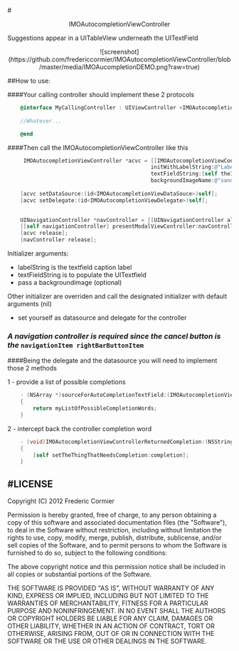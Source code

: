 #<center>IMOAutocompletionViewController</center>




 
Suggestions appear in a UITableView underneath the UITextField  



<center>
![screenshot]  
(https://github.com/fredericcormier/IMOAutocompletionViewController/blob/master/media/IMOAucompletionDEMO.png?raw=true)
</center>



##How to use:

####Your calling controller should implement these 2 protocols  
```objective-c
	@interface MyCallingController : UIViewController <IMOAutocompletionViewDataSouce, IMOAutocompletionViewDelegate>
	
	//Whatever...	

	@end
```
####Then call the IMOAutocompletionViewController like this
```objective-c
	 IMOAutocompletionViewController *acvc = [[IMOAutocompletionViewController alloc]
                                             initWithLabelString:@"Label:" 
                                             textFieldString:[self theItem] 
                                             backgroundImageName:@"sandpaperthin.png"];
                                             
    [acvc setDataSource:(id<IMOAutocompletionViewDataSouce>)self];
    [acvc setDelegate:(id<IMOAutocompletionViewDelegate>)self];

    
 	UINavigationController *navController = [[UINavigationController alloc] initWithRootViewController:acvc];
    [[self navigationController] presentModalViewController:navController animated:YES];
    [acvc release];
    [navController release];
```
Initializer arguments:
* labelString is the textfield caption label
* textFieldString is to populate the UITextfield 
* pass a backgroundimage (optional)  

Other initializer are overriden and call the designated initializer with default arguments (nil)
* set yourself as  datasource and delegate for the controller



### ***A navigation controller is required since the cancel button is the*** `navigationItem rightBarButtonItem`   




####Being the delegate and the datasource you will need to implement those 2 methods

 1 - provide a list of possible completions
```objective-c
	- (NSArray *)sourceForAutoCompletionTextField:(IMOAutocompletionViewController *)asViewController 
	{
    	return myListOfPossibleCompletionWords;
    }

```
2 -  intercept back the controller completion word  
```objective-c
	- (void)IMOAutocompletionViewControllerReturnedCompletion:(NSString *)completion 
	{
    	[self setTheThingThatNeedsCompletion:completion];
    }
```



#LICENSE 
----
Copyright (C) 2012 Frederic Cormier

Permission is hereby granted, free of charge, to any person obtaining a copy of this software and associated documentation files (the "Software"), to deal in the Software without restriction, including without limitation the rights to use, copy, modify, merge, publish, distribute, sublicense, and/or sell copies of the Software, and to permit persons to whom the Software is furnished to do so, subject to the following conditions:

The above copyright notice and this permission notice shall be included in all copies or substantial portions of the Software.

THE SOFTWARE IS PROVIDED "AS IS", WITHOUT WARRANTY OF ANY KIND, EXPRESS OR IMPLIED, INCLUDING BUT NOT LIMITED TO THE WARRANTIES OF MERCHANTABILITY, FITNESS FOR A PARTICULAR PURPOSE AND NONINFRINGEMENT. IN NO EVENT SHALL THE AUTHORS OR COPYRIGHT HOLDERS BE LIABLE FOR ANY CLAIM, DAMAGES OR OTHER LIABILITY, WHETHER IN AN ACTION OF CONTRACT, TORT OR OTHERWISE, ARISING FROM, OUT OF OR IN CONNECTION WITH THE SOFTWARE OR THE USE OR OTHER DEALINGS IN THE SOFTWARE.